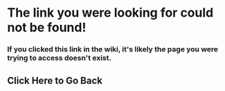 
# The link you were looking for could not be found!

### If you clicked this link in the wiki, it's likely the page you were trying to access doesn't exist.

<h2 id="go-back" onclick="history.back()">Click Here to Go Back</h2>
